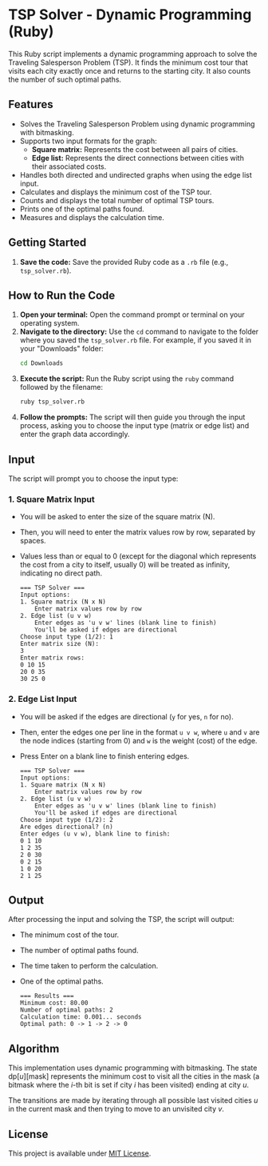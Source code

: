 # TSP Solver - Dynamic Programming (Ruby)

This Ruby script implements a dynamic programming approach to solve the Traveling Salesperson Problem (TSP). It finds the minimum cost tour that visits each city exactly once and returns to the starting city. It also counts the number of such optimal paths.

## Features

* Solves the Traveling Salesperson Problem using dynamic programming with bitmasking.
* Supports two input formats for the graph:
    * **Square matrix:** Represents the cost between all pairs of cities.
    * **Edge list:** Represents the direct connections between cities with their associated costs.
* Handles both directed and undirected graphs when using the edge list input.
* Calculates and displays the minimum cost of the TSP tour.
* Counts and displays the total number of optimal TSP tours.
* Prints one of the optimal paths found.
* Measures and displays the calculation time.

## Getting Started

1.  **Save the code:** Save the provided Ruby code as a `.rb` file (e.g., `tsp_solver.rb`).

## How to Run the Code

1.  **Open your terminal:** Open the command prompt or terminal on your operating system.
2.  **Navigate to the directory:** Use the `cd` command to navigate to the folder where you saved the `tsp_solver.rb` file. For example, if you saved it in your "Downloads" folder:
    ```bash
    cd Downloads
    ```
3.  **Execute the script:** Run the Ruby script using the `ruby` command followed by the filename:
    ```bash
    ruby tsp_solver.rb
    ```
4.  **Follow the prompts:** The script will then guide you through the input process, asking you to choose the input type (matrix or edge list) and enter the graph data accordingly.

## Input

The script will prompt you to choose the input type:

### 1. Square Matrix Input

* You will be asked to enter the size of the square matrix (N).
* Then, you will need to enter the matrix values row by row, separated by spaces.
* Values less than or equal to 0 (except for the diagonal which represents the cost from a city to itself, usually 0) will be treated as infinity, indicating no direct path.

    ```
    === TSP Solver ===
    Input options:
    1. Square matrix (N x N)
        Enter matrix values row by row
    2. Edge list (u v w)
        Enter edges as 'u v w' lines (blank line to finish)
        You'll be asked if edges are directional
    Choose input type (1/2): 1
    Enter matrix size (N):
    3
    Enter matrix rows:
    0 10 15
    20 0 35
    30 25 0
    ```

### 2. Edge List Input

* You will be asked if the edges are directional (`y` for yes, `n` for no).
* Then, enter the edges one per line in the format `u v w`, where `u` and `v` are the node indices (starting from 0) and `w` is the weight (cost) of the edge.
* Press Enter on a blank line to finish entering edges.

    ```
    === TSP Solver ===
    Input options:
    1. Square matrix (N x N)
        Enter matrix values row by row
    2. Edge list (u v w)
        Enter edges as 'u v w' lines (blank line to finish)
        You'll be asked if edges are directional
    Choose input type (1/2): 2
    Are edges directional? (n)
    Enter edges (u v w), blank line to finish:
    0 1 10
    1 2 35
    2 0 30
    0 2 15
    1 0 20
    2 1 25

    ```

## Output

After processing the input and solving the TSP, the script will output:

* The minimum cost of the tour.
* The number of optimal paths found.
* The time taken to perform the calculation.
* One of the optimal paths.

    ```
    === Results ===
    Minimum cost: 80.00
    Number of optimal paths: 2
    Calculation time: 0.001... seconds
    Optimal path: 0 -> 1 -> 2 -> 0
    ```

## Algorithm

This implementation uses dynamic programming with bitmasking. The state $\text{dp}[u][\text{mask}]$ represents the minimum cost to visit all the cities in the $\text{mask}$ (a bitmask where the $i$-th bit is set if city $i$ has been visited) ending at city $u$.

The transitions are made by iterating through all possible last visited cities $u$ in the current $\text{mask}$ and then trying to move to an unvisited city $v$.

## License

This project is available under [MIT License](LICENSE).
